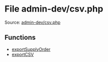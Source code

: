 File admin-dev/csv.php
=========

Source: [admin-dev/csv.php](https://github.com/PrestaShop/PrestaShop/blob/1.5.0.2/admin-dev/csv.php)



Functions
---------

* [exportSupplyOrder](function.exportSupplyOrder.md)
* [exportCSV](function.exportCSV.md)
